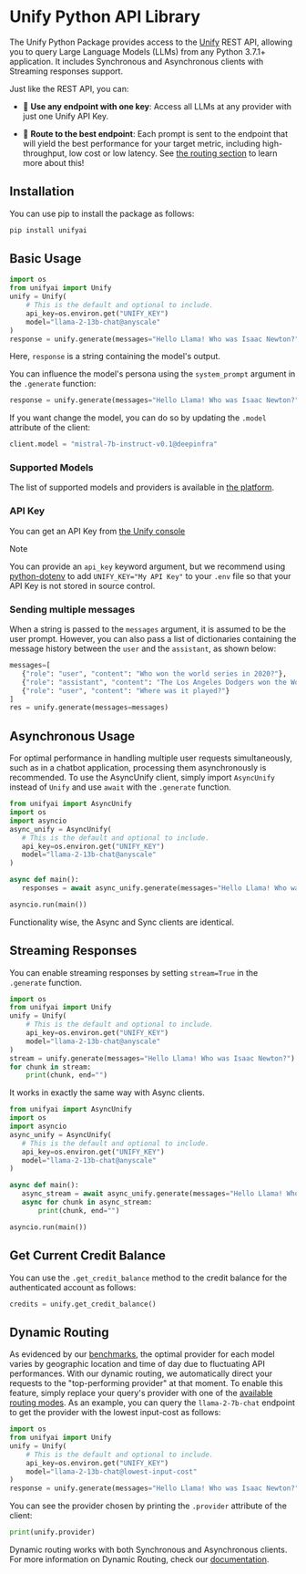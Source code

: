 # Unify Python API Library
The Unify Python Package provides access to the [Unify](https://unify.ai) REST API, allowing you to query Large Language Models (LLMs)
from any Python 3.7.1+ application.
It includes Synchronous and Asynchronous clients with Streaming responses support.

Just like the REST API, you can:

- 🔑 **Use any endpoint with one key**: Access all LLMs at any provider with just one Unify API Key.


- 🚀 **Route to the best endpoint**: Each prompt is sent to the endpoint that will yield the best
  performance for your target metric, including high-throughput, low cost or low latency. See
  [the routing section](#dynamic-routing) to learn more about this!

## Installation
You can use pip to install the package as follows:
```bash
pip install unifyai
```

## Basic Usage
```python
import os
from unifyai import Unify
unify = Unify(
    # This is the default and optional to include.
    api_key=os.environ.get("UNIFY_KEY")
    model="llama-2-13b-chat@anyscale"
)
response = unify.generate(messages="Hello Llama! Who was Isaac Newton?")
```

Here, `response` is a string containing the model's output.

You can influence the model's persona using the `system_prompt` argument in the `.generate` function:

```python
response = unify.generate(messages="Hello Llama! Who was Isaac Newton?", system_prompt="You should always talk in rhymes")
```

If you want change the model, you can do so by updating the `.model` attribute of the client:
```python
client.model = "mistral-7b-instruct-v0.1@deepinfra"
```

### Supported Models
The list of supported models and providers is available in [the platform](https://unify.ai/hub).

### API Key
You can get an API Key from [the Unify console](https://console.unify.ai/)

> [!NOTE]
> You can provide an `api_key` keyword argument, but
> we recommend using [python-dotenv](https://pypi.org/project/python-dotenv/)
> to add `UNIFY_KEY="My API Key"` to your `.env` file
> so that your API Key is not stored in source control.

### Sending multiple messages

 When a string is passed to the `messages` argument, it is assumed to be the user prompt. However, you can also pass a list of dictionaries containing the message history between
 the `user` and the `assistant`, as shown below:

 ```python
 messages=[
    {"role": "user", "content": "Who won the world series in 2020?"},
    {"role": "assistant", "content": "The Los Angeles Dodgers won the World Series in 2020."},
    {"role": "user", "content": "Where was it played?"}
]
res = unify.generate(messages=messages)
 ```


## Asynchronous Usage
For optimal performance in handling multiple user requests simultaneously, such as in a chatbot application, processing them asynchronously is recommended.
To use the AsyncUnify client, simply import `AsyncUnify` instead
 of `Unify` and use `await` with the `.generate` function.

 ```python
from unifyai import AsyncUnify
import os
import asyncio
async_unify = AsyncUnify(
    # This is the default and optional to include.
    api_key=os.environ.get("UNIFY_KEY")
    model="llama-2-13b-chat@anyscale"
)

async def main():
    responses = await async_unify.generate(messages="Hello Llama! Who was Isaac Newton?")

asyncio.run(main())
```

Functionality wise, the Async and Sync clients are identical.

## Streaming Responses
You can enable streaming responses by setting `stream=True` in the `.generate` function.

```python
import os
from unifyai import Unify
unify = Unify(
    # This is the default and optional to include.
    api_key=os.environ.get("UNIFY_KEY")
    model="llama-2-13b-chat@anyscale"
)
stream = unify.generate(messages="Hello Llama! Who was Isaac Newton?")
for chunk in stream:
    print(chunk, end="")
```

It works in exactly the same way with Async clients.

 ```python
from unifyai import AsyncUnify
import os
import asyncio
async_unify = AsyncUnify(
    # This is the default and optional to include.
    api_key=os.environ.get("UNIFY_KEY")
    model="llama-2-13b-chat@anyscale"
)

async def main():
    async_stream = await async_unify.generate(messages="Hello Llama! Who was Isaac Newton?")
    async for chunk in async_stream:
        print(chunk, end="")

asyncio.run(main())
```

## Get Current Credit Balance
You can use the `.get_credit_balance` method to the credit balance for the authenticated account as follows:
```python
credits = unify.get_credit_balance()
```

## Dynamic Routing
As evidenced by our [benchmarks](https://unify.ai/hub), the optimal provider for each model varies by geographic location and time of day due to fluctuating API performances. With our dynamic routing, we automatically direct your requests to the "top-performing provider" at that moment. To enable this feature, simply replace your query's provider with one of the [available routing modes](https://unify.ai/docs/hub/concepts/runtime_routing.html#available-modes). As an example, you can query the `llama-2-7b-chat` endpoint to get the provider with the lowest input-cost as follows:

```python
import os
from unifyai import Unify
unify = Unify(
    # This is the default and optional to include.
    api_key=os.environ.get("UNIFY_KEY")
    model="llama-2-13b-chat@lowest-input-cost"
)
response = unify.generate(messages="Hello Llama! Who was Isaac Newton?")
```
You can see the provider chosen by printing the `.provider` attribute of the client:

```python
print(unify.provider)
```

Dynamic routing works with both Synchronous and Asynchronous clients. For more information on Dynamic Routing, check our [documentation](https://unify.ai/docs/hub/concepts/runtime_routing.html#dynamic-routing).
